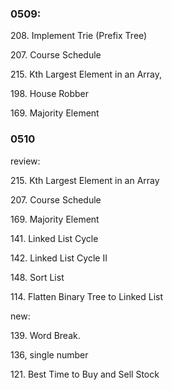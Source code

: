 ### 0509:

208. Implement Trie (Prefix Tree)

207. Course Schedule

215. Kth Largest Element in an Array,

198. House Robber

169. Majority Element


### 0510


review:

215. Kth Largest Element in an Array

207. Course Schedule

169. Majority Element

141. Linked List Cycle

142. Linked List Cycle II

148. Sort List

114. Flatten Binary Tree to Linked List


new:

139. Word Break.

136, single number

121. Best Time to Buy and Sell Stock

